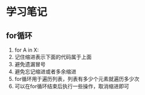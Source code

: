 # 学习笔记
## for循环
1. for A in X:
2. 记住缩进表示下面的代码属于上面
3. 避免遗漏冒号
4. 避免忘记缩进或者多余缩进
5. for循环用于遍历列表，列表有多少个元素就遍历多少次
6. 可以在for循环结束后执行一些操作，取消缩进即可

